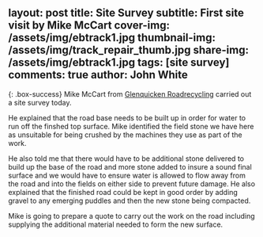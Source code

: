 layout: post
title: Site Survey
subtitle: First site visit by Mike McCart
cover-img: /assets/img/ebtrack1.jpg
thumbnail-img: /assets/img/track_repair_thumb.jpg
share-img: /assets/img/ebtrack1.jpg
tags: [site survey]
comments: true
author: John White
---

{: .box-success}
Mike McCart from [Glenquicken Roadrecycling](https://glenquickenroadrecycling.co.uk/) carried out a site survey today. 

He explained that the road base needs to be built up in order for water to run off the finshed top surface. Mike identified the field stone we have here as unsuitable for being crushed by the machines they use as part of the work. 

He also told me that there would have to be additional stone delivered to build up the base of the road and more stone added to insure a sound final surface and we would have to ensure water is allowed to flow away from the road and into the fields on either side to prevent future damage. He also explained that the finished road could be kept in good order by adding gravel to any emerging puddles and then the new stone being compacted.

Mike is going to prepare a quote to carry out the work on the road including supplying the additional material needed to form the new surface.

